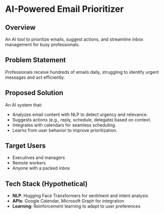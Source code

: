 # AI-Powered Email Prioritizer

## Overview
An AI tool to prioritize emails, suggest actions, and streamline inbox management for busy professionals.

## Problem Statement
Professionals receive hundreds of emails daily, struggling to identify urgent messages and act efficiently.

## Proposed Solution
An AI system that:
- Analyzes email content with NLP to detect urgency and relevance.
- Suggests actions (e.g., reply, schedule, delegate) based on context.
- Integrates with calendars for seamless scheduling.
- Learns from user behavior to improve prioritization.

## Target Users
- Executives and managers
- Remote workers
- Anyone with a packed inbox

## Tech Stack (Hypothetical)
- **NLP**: Hugging Face Transformers for sentiment and intent analysis
- **APIs**: Google Calendar, Microsoft Graph for integration
- **Learning**: Reinforcement learning to adapt to user preferences
